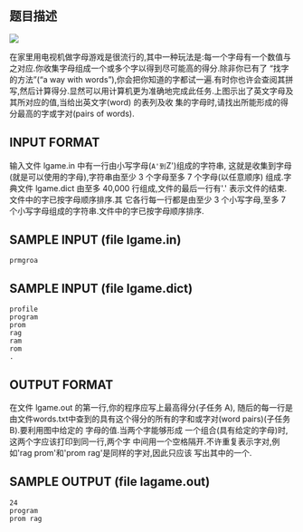 ## 题目描述

![](https://ww1.sinaimg.cn/large/007i4MEmly1g1ivm0s931j30lv06kabs.jpg)

在家里用电视机做字母游戏是很流行的,其中一种玩法是:每一个字母有一个数值与之对应.你收集字母组成一个或多个字以得到尽可能高的得分.除非你已有了 “找字的方法”(“a way with words”),你会把你知道的字都试一遍.有时你也许会查阅其拼写,然后计算得分.显然可以用计算机更为准确地完成此任务.上图示出了英文字母及其所对应的值,当给出英文字(word) 的表列及收 集的字母时,请找出所能形成的得分最高的字或字对(pairs of words).

## INPUT FORMAT

输入文件 lgame.in 中有一行由小写字母(`A'到`Z')组成的字符串, 这就是收集到字母(就是可以使用的字母),字符串由至少 3 个字母至多 7 个字母(以任意顺序) 组成.字典文件 lgame.dict
由至多 40,000 行组成,文件的最后一行有'.' 表示文件的结束.文件中的字已按字母顺序排序.其
它各行每一行都是由至少 3 个小写字母,至多 7 个小写字母组成的字符串.文件中的字已按字母顺序排序.

## SAMPLE INPUT (file lgame.in)

```
prmgroa
```
## SAMPLE INPUT (file lgame.dict)
```
profile
program
prom
rag
ram
rom
.
```

## OUTPUT FORMAT

在文件 lgame.out 的第一行,你的程序应写上最高得分(子任务 A), 随后的每一行是由文件words.txt中查到的具有这个得分的所有的字和或字对(word pairs)(子任务 B).要利用图中给定的
字母的值.当两个字能够形成 一个组合(具有给定的字母)时,这两个字应该打印到同一行,两个字
中间用一个空格隔开.不许重复表示字对,例如'rag prom'和'prom rag'是同样的字对,因此只应该
写出其中的一个.

## SAMPLE OUTPUT (file lagame.out)
```
24
program
prom rag 
```
